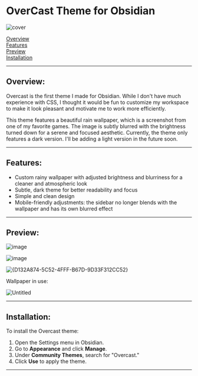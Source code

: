 # OverCast Theme for Obsidian
![cover](https://github.com/user-attachments/assets/ff06b860-8052-4f4a-9627-36d9d278b3a8)

[Overview](#overview)  
[Features](#features)  
[Preview](#preview)  
[Installation](#installation)

---

## Overview:

Overcast is the first theme I made for Obsidian. While I don't have much experience with CSS, I thought it would be fun to customize my workspace to make it look pleasant and motivate me to work more efficiently.

This theme features a beautiful rain wallpaper, which is a screenshot from one of my favorite games. The image is subtly blurred with the brightness turned down for a serene and focused aesthetic. Currently, the theme only features a dark version. I'll be adding a light version in the future soon.

---

## Features:

- Custom rainy wallpaper with adjusted brightness and blurriness for a cleaner and atmospheric look
- Subtle, dark theme for better readability and focus
- Simple and clean design
- Mobile-friendly adjustments: the sidebar no longer blends with the wallpaper and has its own blurred effect

---

## Preview:

![image](https://github.com/user-attachments/assets/f0a1ce31-6854-40e1-a391-47c0a24a61dd)

![image](https://github.com/user-attachments/assets/f3f63925-ceeb-45de-9bd1-eca294da65f2)

![{D132A874-5C52-4FFF-B67D-9D33F312CC52}](https://github.com/user-attachments/assets/228d1766-931b-4b45-9a9a-c2ca788bb8e9)

Wallpaper in use: 

![Untitled](https://github.com/user-attachments/assets/2afd939d-586e-4b52-88aa-67bf455ee814)

---

## Installation:

To install the Overcast theme:

1. Open the Settings menu in Obsidian.
2. Go to **Appearance** and click **Manage**.
3. Under **Community Themes**, search for "Overcast."
4. Click **Use** to apply the theme.

---
